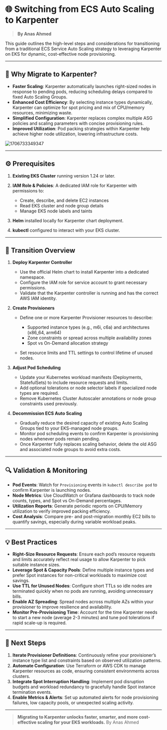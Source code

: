 # 🌐 Switching from ECS Auto Scaling to Karpenter

> **By Anas Ahmed**

This guide outlines the high-level steps and considerations for transitioning from a traditional ECS Service Auto Scaling strategy to leveraging Karpenter on EKS for dynamic, cost-effective node provisioning.

---

## 🚀 Why Migrate to Karpenter?

* **Faster Scaling**: Karpenter automatically launches right-sized nodes in response to pending pods, reducing scheduling delays compared to fixed Auto Scaling Groups.
* **Enhanced Cost Efficiency**: By selecting instance types dynamically, Karpenter can optimize for spot pricing and mix of CPU/memory resources, minimizing waste.
* **Simplified Configuration**: Karpenter replaces complex multiple ASG policies and scaling parameters with concise provisioning rules.
* **Improved Utilization**: Pod packing strategies within Karpenter help achieve higher node utilization, lowering infrastructure costs.
  
![1706733349347](https://github.com/user-attachments/assets/a00e57fa-9b9f-4c93-9154-02e44178fe2b)

---

## ⚙️ Prerequisites

1. **Existing EKS Cluster** running version 1.24 or later.
2. **IAM Role & Policies**: A dedicated IAM role for Karpenter with permissions to:

   * Create, describe, and delete EC2 instances
   * Read EKS cluster and node group details
   * Manage EKS node labels and taints
3. **Helm** installed locally for Karpenter chart deployment.
4. **kubectl** configured to interact with your EKS cluster.

---

## 🔄 Transition Overview

1. **Deploy Karpenter Controller**

   * Use the official Helm chart to install Karpenter into a dedicated namespace.
   * Configure the IAM role for service account to grant necessary permissions.
   * Validate that the Karpenter controller is running and has the correct AWS IAM identity.

2. **Create Provisioners**

   * Define one or more Karpenter Provisioner resources to describe:

     * Supported instance types (e.g., m6i, c6a) and architectures (x86\_64, arm64)
     * Zone constraints or spread across multiple availability zones
     * Spot vs On-Demand allocation strategy
   * Set resource limits and TTL settings to control lifetime of unused nodes.

3. **Adjust Pod Scheduling**

   * Update your Kubernetes workload manifests (Deployments, StatefulSets) to include resource requests and limits.
   * Add optional tolerations or node selector labels if specialized node types are required.
   * Remove Kubernetes Cluster Autoscaler annotations or node group constraints used previously.

4. **Decommission ECS Auto Scaling**

   * Gradually reduce the desired capacity of existing Auto Scaling Groups tied to your EKS-managed node groups.
   * Monitor pod scheduling events to confirm Karpenter is provisioning nodes whenever pods remain pending.
   * Once Karpenter fully replaces scaling behavior, delete the old ASG and associated node groups to avoid extra costs.

---

## 🔍 Validation & Monitoring

* **Pod Events**: Watch for `Provisioning` events in `kubectl describe pod` to confirm Karpenter is launching nodes.
* **Node Metrics**: Use CloudWatch or Grafana dashboards to track node counts, types, and Spot vs On-Demand percentages.
* **Utilization Reports**: Generate periodic reports on CPU/Memory utilization to verify improved packing efficiency.
* **Cost Analysis**: Compare pre- and post-migration monthly EC2 bills to quantify savings, especially during variable workload peaks.

---

## 💡 Best Practices

* **Right-Size Resource Requests**: Ensure each pod’s resource requests and limits accurately reflect real usage to allow Karpenter to pick suitable instance sizes.
* **Leverage Spot & Capacity Pools**: Define multiple instance types and prefer Spot instances for non-critical workloads to maximize cost savings.
* **Use TTL for Unused Nodes**: Configure short TTLs so idle nodes are terminated quickly when no pods are running, avoiding unnecessary bills.
* **Enable AZ Spreading**: Spread nodes across multiple AZs within your provisioner to improve resilience and availability.
* **Monitor Pre-Provisioning Time**: Account for the time Karpenter needs to start a new node (average 2-3 minutes) and tune pod tolerations if rapid scale-up is required.

---

## 🚀 Next Steps

1. **Iterate Provisioner Definitions**: Continuously refine your provisioner’s instance type list and constraints based on observed utilization patterns.
2. **Automate Configuration**: Use Terraform or AWS CDK to manage Karpenter resources as code, ensuring consistent environments across clusters.
3. **Integrate Spot Interruption Handling**: Implement pod disruption budgets and workload redundancy to gracefully handle Spot instance termination events.
4. **Enable Metrics & Alerts**: Set up automated alerts for node provisioning failures, low capacity pools, or unexpected scaling activity.

---

> **Migrating to Karpenter unlocks faster, smarter, and more cost-effective scaling for your EKS workloads.**
> By Anas Ahmed
